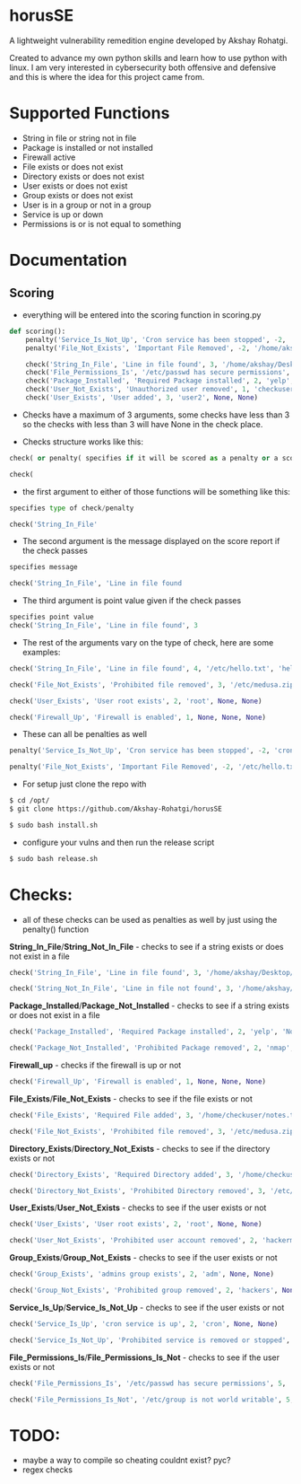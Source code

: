 # horusSE

A lightweight vulnerability remedition engine developed by Akshay Rohatgi.

Created to advance my own python skills and learn how to use python with linux. I am very interested in cybersecurity both offensive and defensive and this is where the idea for this project came from.

# Supported Functions
- String in file or string not in file
- Package is installed or not installed
- Firewall active
- File exists or does not exist
- Directory exists or does not exist
- User exists or does not exist
- Group exists or does not exist
- User is in a group or not in a group
- Service is up or down
- Permissions is or is not equal to something

# Documentation

## __Scoring__
- everything will be entered into the scoring function in scoring.py
```python
def scoring():
    penalty('Service_Is_Not_Up', 'Cron service has been stopped', -2, 'cron', None, None)
    penalty('File_Not_Exists', 'Important File Removed', -2, '/home/akshay/Desktop/check.txt', None, None)

    check('String_In_File', 'Line in file found', 3, '/home/akshay/Desktop/check.txt', 'hello', None)
    check('File_Permissions_Is', '/etc/passwd has secure permissions', 5, '/etc/passwd', 644, None)
    check('Package_Installed', 'Required Package installed', 2, 'yelp', 'None', None)
    check('User_Not_Exists', 'Unauthorized user removed', 1, 'checkuser', None, None)
    check('User_Exists', 'User added', 3, 'user2', None, None)
```
- Checks have a maximum of 3 arguments, some checks have less than 3 so the checks with less than 3 will have None in the check place.

- Checks structure works like this:
```python
check( or penalty( specifies if it will be scored as a penalty or a scoring check

check(
```

- the first argument to either of those functions will be something like this:
```python
specifies type of check/penalty

check('String_In_File'
```

- The second argument is the message displayed on the score report if the check passes
```python
specifies message

check('String_In_File', 'Line in file found
```

- The third argument is point value given if the check passes
```python
specifies point value
check('String_In_File', 'Line in file found', 3
```

- The rest of the arguments vary on the type of check, here are some examples:
```python
check('String_In_File', 'Line in file found', 4, '/etc/hello.txt', 'hello', None)

check('File_Not_Exists', 'Prohibited file removed', 3, '/etc/medusa.zip', None, None)

check('User_Exists', 'User root exists', 2, 'root', None, None)

check('Firewall_Up', 'Firewall is enabled', 1, None, None, None)
```

- These can all be penalties as well
```python
penalty('Service_Is_Not_Up', 'Cron service has been stopped', -2, 'cron', None, None)

penalty('File_Not_Exists', 'Important File Removed', -2, '/etc/hello.txt', None, None)

```

- For setup just clone the repo with
```bash
$ cd /opt/
$ git clone https://github.com/Akshay-Rohatgi/horusSE

$ sudo bash install.sh
```
- configure your vulns and then run the release script 
```bash
$ sudo bash release.sh
```

# Checks:
- all of these checks can be used as penalties as well by just using the penalty() function

__String_In_File__/__String_Not_In_File__ - checks to see if a string exists or does not exist in a file
```python
check('String_In_File', 'Line in file found', 3, '/home/akshay/Desktop/check.txt', 'hello', None)

check('String_Not_In_File', 'Line in file not found', 3, '/home/akshay/Desktop/check.txt', 'hackerman hacks', None)
```

__Package_Installed__/__Package_Not_Installed__ - checks to see if a string exists or does not exist in a file
```python
check('Package_Installed', 'Required Package installed', 2, 'yelp', 'None', None)

check('Package_Not_Installed', 'Prohibited Package removed', 2, 'nmap', 'None', None)
```

__Firewall_up__ - checks if the firewall is up or not
```python
check('Firewall_Up', 'Firewall is enabled', 1, None, None, None)
```

__File_Exists__/__File_Not_Exists__ - checks to see if the file exists or not
```python
check('File_Exists', 'Required File added', 3, '/home/checkuser/notes.txt', None, None)

check('File_Not_Exists', 'Prohibited file removed', 3, '/etc/medusa.zip', None, None)
```

__Directory_Exists__/__Directory_Not_Exists__ - checks to see if the directory exists or not
```python
check('Directory_Exists', 'Required Directory added', 3, '/home/checkuser/notes', None, None)

check('Directory_Not_Exists', 'Prohibited Directory removed', 3, '/etc/hackingnotes', None, None)
```

__User_Exists__/__User_Not_Exists__ - checks to see if the user exists or not
```python
check('User_Exists', 'User root exists', 2, 'root', None, None)

check('User_Not_Exists', 'Prohibited user account removed', 2, 'hackerman', None, None)
```

__Group_Exists__/__Group_Not_Exists__ - checks to see if the user exists or not
```python
check('Group_Exists', 'admins group exists', 2, 'adm', None, None)

check('Group_Not_Exists', 'Prohibited group removed', 2, 'hackers', None, None)
```

__Service_Is_Up__/__Service_Is_Not_Up__ - checks to see if the user exists or not
```python
check('Service_Is_Up', 'cron service is up', 2, 'cron', None, None)

check('Service_Is_Not_Up', 'Prohibited service is removed or stopped', 2, 'nfs', None, None)
```

__File_Permissions_Is__/__File_Permissions_Is_Not__ - checks to see if the user exists or not
```python
check('File_Permissions_Is', '/etc/passwd has secure permissions', 5, '/etc/passwd', 644, None)

check('File_Permissions_Is_Not', '/etc/group is not world writable', 5, '/etc/group', 777, None)
```


# TODO:
- maybe a way to compile so cheating couldnt exist? pyc?
- regex checks
